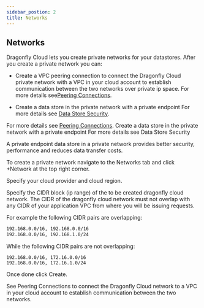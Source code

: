 ```yaml
---
sidebar_postion: 2
title: Networks
--- 
```



## Networks

Dragonfly Cloud lets you create private networks for your datastores. After you create a private network you can:

 - Create a VPC peering connection to connect the Dragonfly Cloud private network with a VPC in your cloud account to establish communication between the two networks over private ip space. For more details see[Peering Connections](./peering).  

- Create a data store in the private network with a private endpoint For more details see [Data Store Security](./data-stores/security).


For more details see [Peering Connections](./peering). Create a data store in the private network with a private endpoint For more details see Data Store Security



A private endpoint data store in a private network provides better security, performance and reduces data transfer costs.

To create a private network navigate to the Networks tab and click +Network at the top right corner.

Specify your cloud provider and cloud region.

Specify the CIDR block (ip range) of the to be created dragonfly cloud network.
The CIDR of the dragonfly cloud network must not overlap with any CIDR of your application VPC from where you will be issuing requests.

For example the following CIDR pairs are overlapping:
```bash
192.168.0.0/16, 192.168.0.0/16
192.168.0.0/16, 192.168.1.0/24
```

While the following CIDR pairs are not overlapping:

```
192.168.0.0/16, 172.16.0.0/16
192.168.0.0/16, 172.16.1.0/24
``` 

Once done click Create.

See Peering Connections to connect the Dragonfly Cloud network to a VPC in your cloud account to establish communication between the two networks.

